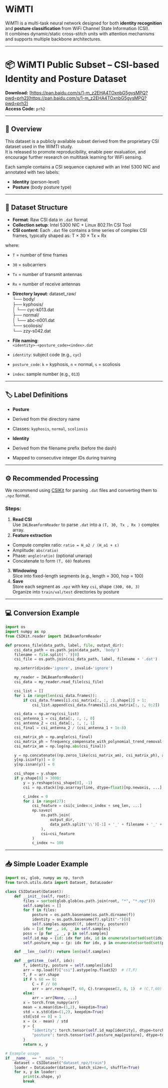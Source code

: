 # WiMTI
WiMTI is a multi-task neural network designed for both **identity recognition** and **posture classification** from WiFi Channel State Information (CSI).  
It combines dynamic/static cross-stitch units with attention mechanisms and supports multiple backbone architectures.

---

# 📦 WiMTI Public Subset – CSI-based Identity and Posture Dataset

**Download:** [https://pan.baidu.com/s/1-m_z2EHA4TOxnbG5gysMPQ?pwd=prh2](https://pan.baidu.com/s/1-m_z2EHA4TOxnbG5gysMPQ?pwd=prh2)  
**Access Code:** `prh2`

---

## 📖 Overview

This dataset is a publicly available subset derived from the proprietary CSI dataset used in the WiMTI study.  
It is released to promote reproducibility, enable peer evaluation, and encourage further research on multitask learning for WiFi sensing.

Each sample contains a CSI sequence captured with an Intel 5300 NIC and annotated with two labels:  
- **Identity** (person-level)
- **Posture** (body posture type)

---

## 📂 Dataset Structure
- **Format**: Raw CSI data in `.dat` format  
- **Collection setup**: Intel 5300 NIC + Linux 802.11n CSI Tool  
- **CSI content**: Each `.dat` file contains a time series of complex CSI frames, typically shaped as: T × 30 × Tx × Rx  

where:
- `T` = number of time frames  
- `30` = subcarriers  
- `Tx` = number of transmit antennas  
- `Rx` = number of receive antennas  


- **Directory layout**:
dataset_raw/  
└── body/  
    ├── kyphosis/  
    │   └── cyc-k013.dat  
    ├── normal/  
    │   └── abc-n001.dat  
    └── scoliosis/  
        └── zzy-s042.dat  


- **File naming**:  
`<identity>-<posture_code><index>.dat`
- `identity`: subject code (e.g., `cyc`)  
- `posture_code`: `k` = kyphosis, `n` = normal, `s` = scoliosis  
- `index`: sample number (e.g., `013`)

---

## 🏷 Label Definitions

- **Posture**  
- Derived from the directory name  
- Classes: `kyphosis`, `normal`, `scoliosis`

- **Identity**  
- Derived from the filename prefix (before the dash)  
- Mapped to consecutive integer IDs during training

---

## ⚙️ Recommended Processing

We recommend using [CSIKit](https://github.com/Gi-z/CSIKit) for parsing `.dat` files and converting them to `.npz` format.

### Steps:
1. **Read CSI**  
 Use `IWLBeamformReader` to parse `.dat` into a `(T, 30, Tx , Rx )` complex array.
2. **Feature extraction**  
 - Compute complex ratio: `ratio = H_a2 / (H_a1 + ε)`  
 - Amplitude: `abs(ratio)`  
 - Phase: `angle(ratio)` (optional unwrap)  
 - Concatenate to form `(T, 60)` features
3. **Windowing**  
 Slice into fixed-length segments (e.g., length = 300, hop = 100)
4. **Save**  
 Store each segment as `.npz` with key `csi`, shape `(300, 60, 3)`  
 Organize into `train/val/test` directories by posture

---

## 💻 Conversion Example

```python
import os
import numpy as np
from CSIKit.reader import IWLBeamformReader

def process_file(data_path, label, file, output_dir):
    csi_data_path = os.path.join(data_path, 'body')
    filename = file.split('.')[0]
    csi_file = os.path.join(csi_data_path, label, filename + '.dat')

    np.seterr(divide='ignore', invalid='ignore')

    my_reader = IWLBeamformReader()
    csi_data = my_reader.read_file(csi_file)

    csi_list = []
    for i in range(len(csi_data.frames)):
        if csi_data.frames[i].csi_matrix[:, :, :].shape[2] > 1:
            csi_list.append(csi_data.frames[i].csi_matrix[:, :, 0:2])

    csi_data = np.array(csi_list)
    csi_antenna_1 = csi_data[:, :, :, 0]
    csi_antenna_2 = csi_data[:, :, :, 1]
    csi_final = csi_antenna_2 / (csi_antenna_1 + 1e-8)

    csi_matrix_ph = np.angle(csi_final)
    csi_matrix_ph = frequency_compensate_with_polynomial_trend_removal(csi_matrix_ph)
    csi_matrix_am = np.log(np.abs(csi_final))

    y = np.concatenate((np.zeros_like(csi_matrix_am), csi_matrix_ph), axis=1)
    y[np.isinf(y)] = 0
    y[np.isnan(y)] = 0

    csi_shape = y.shape
    if y.shape[0] > 3000:
        y = y.reshape(csi_shape[0], -1)
        csi = np.stack([np.asarray(line, dtype=float)[np.newaxis, ...] for line in y], axis=0)

        c_index = 0
        for i in range(27):
            csi_feature = csi[c_index:c_index + seq_len, ...]
            np.savez(
                os.path.join(
                    output_dir,
                    data_path.split('\\')[-1] + '_' + filename + '_' + str(i) + '.npz'
                ),
                csi=csi_feature
            )
            c_index += 100
```
---

## 📥 Simple Loader Example
```python
import os, glob, numpy as np, torch
from torch.utils.data import Dataset, DataLoader

class CSIDataset(Dataset):
    def __init__(self, root):
        files = sorted(glob.glob(os.path.join(root, "*", "*.npz")))
        self.samples = []
        for f in files:
            posture = os.path.basename(os.path.dirname(f))
            identity = os.path.basename(f).split("-")[0]
            self.samples.append((f, identity, posture))
        ids = [id for _, id, _ in self.samples]
        poss = [p for _, _, p in self.samples]
        self.id_map = {id: idx for idx, id in enumerate(sorted(set(ids)))}
        self.posture_map = {p: idx for idx, p in enumerate(sorted(set(poss)))}

    def __len__(self): return len(self.samples)

    def __getitem__(self, idx):
        f, identity, posture = self.samples[idx]
        arr = np.load(f)["csi"].astype(np.float32)  # (T,F)
        T, F = arr.shape
        if F % 60 == 0:
            C = F // 60
            arr = arr.reshape(T, 60, C).transpose(2, 0, 1)  # (C,T,60)
        else:
            arr = arr[None, ...]
        x = torch.from_numpy(arr)
        mean = x.mean(dim=(1,2), keepdim=True)
        std = x.std(dim=(1,2), keepdim=True)
        std[std == 0] = 1
        x = (x - mean) / std
        y = {
            "identity": torch.tensor(self.id_map[identity], dtype=torch.long),
            "posture": torch.tensor(self.posture_map[posture], dtype=torch.long)
        }
        return x, y

# Example usage
if __name__ == "__main__":
    dataset = CSIDataset("dataset_npz/train")
    loader = DataLoader(dataset, batch_size=4, shuffle=True)
    for x, y in loader:
        print(x.shape, y)
        break


